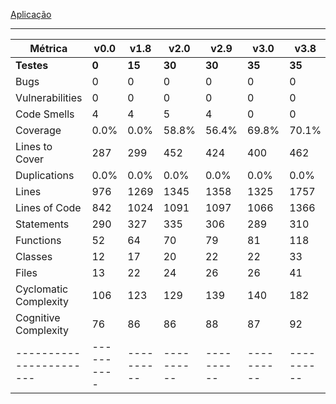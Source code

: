 [Aplicação](aplicacao)

---

| **Métrica**           | **v0.0** | **v1.8** | **v2.0** | **v2.9** | **v3.0** | **v3.8** | **v4.0** |
|-----------------------|----------|----------|----------|----------|----------|----------|----------|
| **Testes**            | **0**    | **15**   | **30**   | **30**   | **35**   | **35**   | **36**   |
| Bugs                  | 0        | 0        | 0        | 0        | 0        | 0        | 0        |
| Vulnerabilities       | 0        | 0        | 0        | 0        | 0        | 0        | 0        |
| Code Smells           | 4        | 4        | 5        | 4        | 0        | 0        | 0        |
| Coverage              | 0.0%     | 0.0%     | 58.8%    | 56.4%    | 69.8%    | 70.1%    | 88.1%    |
| Lines to Cover        | 287      | 299      | 452      | 424      | 400      | 462      | 352      |
| Duplications          | 0.0%     | 0.0%     | 0.0%     | 0.0%     | 0.0%     | 0.0%     | 0.0%     |
| Lines                 | 976      | 1269     | 1345     | 1358     | 1325     | 1757     | 1934     |
| Lines of Code         | 842      | 1024     | 1091     | 1097     | 1066     | 1366     | 1496     |
| Statements            | 290      | 327      | 335      | 306      | 289      | 310      | 342      |
| Functions             | 52       | 64       | 70       | 79       | 81       | 118      | 137      |
| Classes               | 12       | 17       | 20       | 22       | 22       | 33       | 37       |
| Files                 | 13       | 22       | 24       | 26       | 26       | 41       | 46       |
| Cyclomatic Complexity | 106      | 123      | 129      | 139      | 140      | 182      | 205      |
| Cognitive Complexity  | 76       | 86       | 86       | 88       | 87       | 92       | 96       |
|-----------------------|----------|----------|----------|----------|----------|----------|----------|